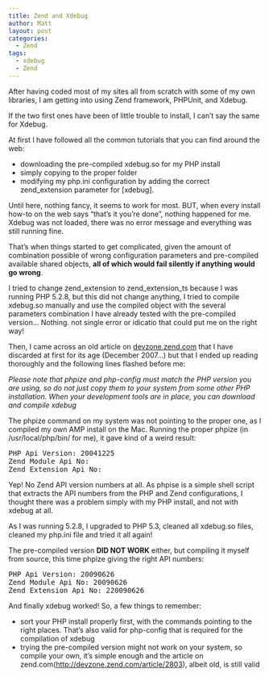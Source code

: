 ```yaml
---
title: Zend and Xdebug
author: Matt
layout: post
categories:
  - Zend
tags:
  - xdebug
  - Zend
---
```

After having coded most of my sites all from scratch with some of my own libraries, I am getting into using Zend framework, PHPUnit, and Xdebug.

If the two first ones have been of little trouble to install, I can&#8217;t say the same for Xdebug.

<!--more-->
At first I have followed all the common tutorials that you can find around the web:

*   downloading the pre-compiled xdebug.so for my PHP install
*   simply copying to the proper folder
*   modifying my php.ini configuration by adding the correct zend_extension parameter for [xdebug].

Until here, nothing fancy, it seems to work for most. BUT, when every install how-to on the web says &#8220;that&#8217;s it you&#8217;re done&#8221;, nothing happened for me. Xdebug was not loaded, there was no error message and everything was still running fine.

That&#8217;s when things started to get complicated, given the amount of combination possible of wrong configuration parameters and pre-compiled available shared objects, **all of which would fail silently if anything would go wrong**.

I tried to change zend\_extension to zend\_extension_ts because I was running PHP 5.2.8, but this did not change anything, I tried to compile xdebug.so manually and use the compiled object with the several parameters combination I have already tested with the pre-compiled version&#8230; Nothing. not single error or idicatio that could put me on the right way!

Then, I came across an old article on [devzone.zend.com][1] that I have discarded at first for its age (December 2007&#8230;) but that I ended up reading thoroughly and the following lines flashed before me:

*Please note that phpize and php-config must match the PHP version you are using, so do not just copy them to your system from some other PHP installation. When your development tools are in place, you can download and compile xdebug*

The phpize command on my system was not pointing to the proper one, as I compiled my own AMP install on the Mac. Running the proper phpize (in /usr/local/php/bin/ for me), it gave kind of a weird result:

<pre>PHP Api Version: 20041225
Zend Module Api No:
Zend Extension Api No:</pre>

Yep! No Zend API version numbers at all. As phpise is a simple shell script that extracts the API numbers from the PHP and Zend configurations, I thought there was a problem simply with my PHP install, and not with xdebug at all.

As I was running 5.2.8, I upgraded to PHP 5.3, cleaned all xdebug.so files, cleaned my php.ini file and tried it all again!

The pre-compiled version **DID NOT WORK** either, but compiling it myself from source, this time phpize giving the right API numbers:

<pre>PHP Api Version: 20090626
Zend Module Api No: 20090626
Zend Extension Api No: 220090626
</pre>

And finally xdebug worked!
So, a few things to remember:

*   sort your PHP install properly first, with the commands pointing to the right places. That&#8217;s also valid for php-config that is required for the compilation of xdebug
*   trying the pre-compiled version might not work on your system, so compile your own, it&#8217;s simple enough and the article on zend.com(<http://devzone.zend.com/article/2803>), albeit old, is still valid

 [1]: http://devzone.zend.com/article/2803